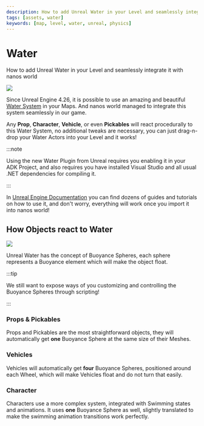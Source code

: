 ```yaml
---
description: How to add Unreal Water in your Level and seamlessly integrate it with nanos world
tags: [assets, water]
keywords: [map, level, water, unreal, physics]
---
```


# Water

How to add Unreal Water in your Level and seamlessly integrate it with nanos world

![](/img/docs/water.jpg)

Since Unreal Engine 4.26, it is possible to use an amazing and beautiful [Water System](https://docs.unrealengine.com/4.27/en-US/BuildingWorlds/Water/) in your Maps. And nanos world managed to integrate this system seamlessly in our game.

Any **Prop**, **Character**, **Vehicle**, or even **Pickables** will react procedurally to this Water System, no additional tweaks are necessary, you can just drag-n-drop your Water Actors into your Level and it works!

:::note

Using the new Water Plugin from Unreal requires you enabling it in your ADK Project, and also requires you have installed Visual Studio and all usual .NET dependencies for compiling it.

:::

In [Unreal Engine Documentation](https://docs.unrealengine.com/4.27/en-US/BuildingWorlds/Water/) you can find dozens of guides and tutorials on how to use it, and don't worry, everything will work once you import it into nanos world!


## How Objects react to Water

![](/img/docs/water-boat.jpg)

Unreal Water has the concept of Buoyance Spheres, each sphere represents a Buoyance element which will make the object float.

:::tip

We still want to expose ways of you customizing and controlling the Buoyance Spheres through scripting!

:::


### Props & Pickables

Props and Pickables are the most straightforward objects, they will automatically get **one** Buoyance Sphere at the same size of their Meshes.

### Vehicles

Vehicles will automatically get **four** Buoyance Spheres, positioned around each Wheel, which will make Vehicles float and do not turn that easily.

### Character

Characters use a more complex system, integrated with Swimming states and animations. It uses **one** Buoyance Sphere as well, slightly translated to make the swimming animation transitions work perfectly.